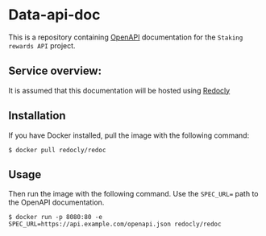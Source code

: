 # Data-api-doc

This is a repository containing [OpenAPI](https://spec.openapis.org/oas/v3.1.0) documentation for the `Staking rewards API` project.

## Service overview:

It is assumed that this documentation will be hosted using [Redocly](https://redocly.com/docs/redoc/deployment/intro/)

## Installation

If you have Docker installed, pull the image with the following command:

```
$ docker pull redocly/redoc
```

## Usage

Then run the image with the following command.
Use the `SPEC_URL=` path to the OpenAPI documentation.
```
$ docker run -p 8080:80 -e SPEC_URL=https://api.example.com/openapi.json redocly/redoc
```
